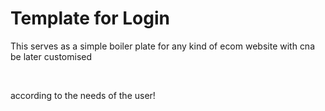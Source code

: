 <h1>Template for Login</h1>
<p>This serves as a simple boiler plate for any kind of ecom website with cna be later customised</p>
<br>
<p>
  according to the needs of the user!
</p>
